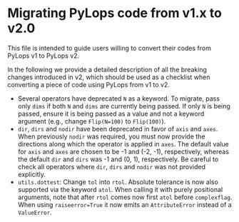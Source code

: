 # Migrating PyLops code from v1.x to v2.0

This file is intended to guide users willing to convert their codes from PyLops v1 to PyLops v2.

In the following we provide a detailed description of all the breaking changes introduced in v2, which
should be used as a checklist when converting a piece of code using PyLops from v1 to v2.

- Several operators have deprecated `N` as a keyword. To migrate, pass only `dims` if both `N` and `dims` are currently
  being passed. If only `N` is being passed, ensure it is being passed as a value and not a keyword argument (e.g.,
  change `Flip(N=100)` to `Flip(100)`).
- `dir`, `dirs` and `nodir` have been deprecated in favor of `axis` and `axes`. When previously `nodir` was required, you must now provide the directions along which the operator is applied in `axes`. The default value for `axis` and `axes` are chosen to be -1 and (-2, -1), respectively, whereas the default `dir` and `dirs` was -1 and (0, 1), respectively. Be careful to check all operators where `dir`, `dirs` and `nodir` was not provided explicitly.
- `utils.dottest`: Change `tol` into `rtol`. Absolute tolerance is now also supported via the keyword `atol`.
  When calling it with purely positional arguments, note that after `rtol` comes now first `atol` before `complexflag`.
  When using `raiseerror=True` it now emits an `AttributeError` instead of a `ValueError`.
